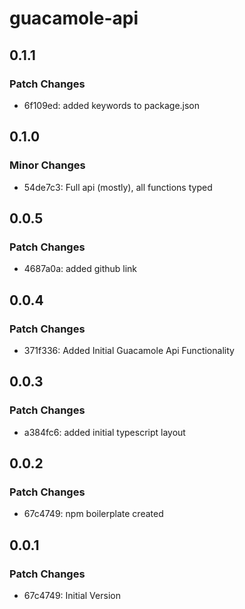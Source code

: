 # guacamole-api

## 0.1.1

### Patch Changes

- 6f109ed: added keywords to package.json

## 0.1.0

### Minor Changes

- 54de7c3: Full api (mostly), all functions typed

## 0.0.5

### Patch Changes

- 4687a0a: added github link

## 0.0.4

### Patch Changes

- 371f336: Added Initial Guacamole Api Functionality

## 0.0.3

### Patch Changes

- a384fc6: added initial typescript layout

## 0.0.2

### Patch Changes

- 67c4749: npm boilerplate created

## 0.0.1

### Patch Changes

- 67c4749: Initial Version
